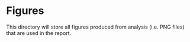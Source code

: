 # Figures

This directory will store all figures produced from analysis (i.e. PNG files) that are used in the report.